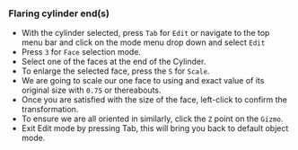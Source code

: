### Flaring cylinder end(s)

* With the cylinder selected, press `Tab` for `Edit` or navigate to the top menu bar and click on the mode menu drop down and select `Edit`
* Press `3` for `Face` selection mode.
* Select one of the faces at the end of the Cylinder.
* To enlarge the selected face, press the `S` for `Scale`.
* We are going to scale our one face to using and exact value of its original size with `0.75` or thereabouts.
* Once you are satisfied with the size of the face, left-click to confirm the transformation.
* To ensure we are all oriented in similarly, click the `Z` point on the `Gizmo`.
* Exit Edit mode by pressing Tab, this will bring you back to default object mode.
